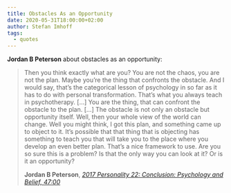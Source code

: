 ```yaml
---
title: Obstacles As an Opportunity
date: 2020-05-31T18:00:00+02:00
author: Stefan Imhoff
tags:
  - quotes
---
```


**Jordan B Peterson** about obstacles as an opportunity:

> Then you think exactly what are you? You are not the chaos, you are not the plan. Maybe you’re the thing that confronts the obstacle. And I would say, that’s the categorical lesson of psychology in so far as it has to do with personal transformation. That’s what you always teach in psychotherapy. […] You are the thing, that can confront the obstacle to the plan. […] The obstacle is not only an obstacle but opportunity itself. Well, then your whole view of the world can change. Well you might think, I got this plan, and something came up to object to it. It’s possible that that thing that is objecting has something to teach you that will take you to the place where you develop an even better plan. That’s a nice framework to use. Are you so sure this is a problem? Is that the only way you can look at it? Or is it an opportunity?
>
> **Jordan B Peterson**, _[2017 Personality 22: Conclusion: Psychology and Belief, 47:00](https://youtu.be/J9j-bVDrGdI)_
